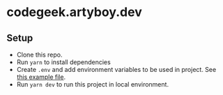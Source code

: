 # codegeek.artyboy.dev

## Setup

- Clone this repo.
- Run `yarn` to install dependencies
- Create `.env` and add environment variables to be used in project. See [this example file](.sample.env).
- Run `yarn dev` to run this project in local environment.
